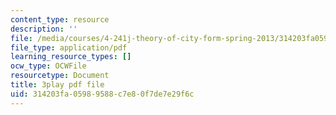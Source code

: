 ```yaml
---
content_type: resource
description: ''
file: /media/courses/4-241j-theory-of-city-form-spring-2013/314203fa05989588c7e80f7de7e29f6c_0su7rM_7_DM.pdf
file_type: application/pdf
learning_resource_types: []
ocw_type: OCWFile
resourcetype: Document
title: 3play pdf file
uid: 314203fa-0598-9588-c7e8-0f7de7e29f6c
---
```

